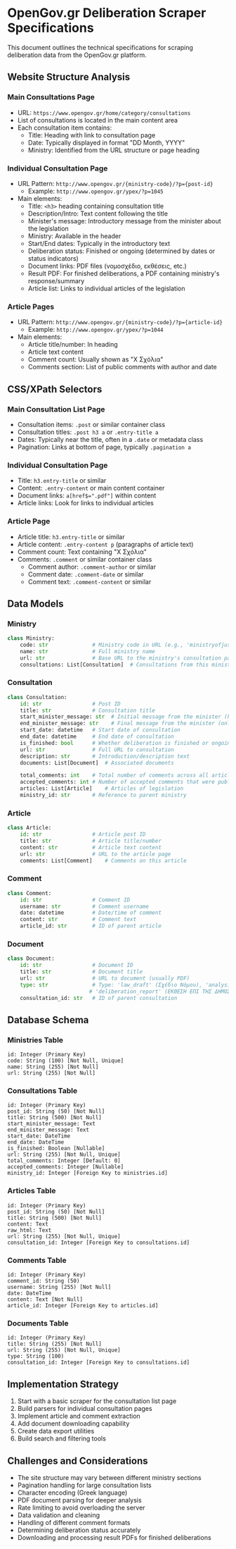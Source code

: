 # OpenGov.gr Deliberation Scraper Specifications

This document outlines the technical specifications for scraping deliberation data from the OpenGov.gr platform.

## Website Structure Analysis

### Main Consultations Page
- URL: `https://www.opengov.gr/home/category/consultations`
- List of consultations is located in the main content area
- Each consultation item contains:
  - Title: Heading with link to consultation page
  - Date: Typically displayed in format "DD Month, YYYY"
  - Ministry: Identified from the URL structure or page heading

### Individual Consultation Page
- URL Pattern: `http://www.opengov.gr/{ministry-code}/?p={post-id}`
  - Example: `http://www.opengov.gr/ypex/?p=1045`
- Main elements:
  - Title: `<h3>` heading containing consultation title
  - Description/Intro: Text content following the title
  - Minister's message: Introductory message from the minister about the legislation
  - Ministry: Available in the header
  - Start/End dates: Typically in the introductory text
  - Deliberation status: Finished or ongoing (determined by dates or status indicators)
  - Document links: PDF files (νομοσχέδιο, εκθέσεις, etc.)
  - Result PDF: For finished deliberations, a PDF containing ministry's response/summary
  - Article list: Links to individual articles of the legislation

### Article Pages
- URL Pattern: `http://www.opengov.gr/{ministry-code}/?p={article-id}`
  - Example: `http://www.opengov.gr/ypex/?p=1044`
- Main elements:
  - Article title/number: In heading
  - Article text content
  - Comment count: Usually shown as "X Σχόλια"
  - Comments section: List of public comments with author and date

## CSS/XPath Selectors

### Main Consultation List Page
- Consultation items: `.post` or similar container class
- Consultation titles: `.post h3 a` or `.entry-title a`
- Dates: Typically near the title, often in a `.date` or metadata class
- Pagination: Links at bottom of page, typically `.pagination a`

### Individual Consultation Page
- Title: `h3.entry-title` or similar
- Content: `.entry-content` or main content container
- Document links: `a[href$=".pdf"]` within content
- Article links: Look for links to individual articles

### Article Page
- Article title: `h3.entry-title` or similar
- Article content: `.entry-content p` (paragraphs of article text)
- Comment count: Text containing "X Σχόλια"
- Comments: `.comment` or similar container class
  - Comment author: `.comment-author` or similar
  - Comment date: `.comment-date` or similar
  - Comment text: `.comment-content` or similar

## Data Models

### Ministry
```python
class Ministry:
    code: str              # Ministry code in URL (e.g., 'ministryofjustice')
    name: str              # Full ministry name
    url: str               # Base URL to the ministry's consultation page
    consultations: List[Consultation]  # Consultations from this ministry
```

### Consultation
```python
class Consultation:
    id: str                # Post ID
    title: str             # Consultation title
    start_minister_message: str  # Initial message from the minister (kickoff)
    end_minister_message: str    # Final message from the minister (only for finished deliberations)
    start_date: datetime   # Start date of consultation
    end_date: datetime     # End date of consultation
    is_finished: bool      # Whether deliberation is finished or ongoing
    url: str               # Full URL to consultation
    description: str       # Introduction/description text
    documents: List[Document]  # Associated documents

    total_comments: int    # Total number of comments across all articles
    accepted_comments: int # Number of accepted comments that were published
    articles: List[Article]    # Articles of legislation
    ministry_id: str       # Reference to parent ministry
```

### Article
```python
class Article:
    id: str                # Article post ID
    title: str             # Article title/number
    content: str           # Article text content
    url: str               # URL to the article page
    comments: List[Comment]    # Comments on this article
```

### Comment
```python
class Comment:
    id: str                # Comment ID
    username: str          # Comment username
    date: datetime         # Date/time of comment
    content: str           # Comment text
    article_id: str        # ID of parent article
```

### Document
```python
class Document:
    id: str                # Document ID
    title: str             # Document title
    url: str               # URL to document (usually PDF)
    type: str              # Type: 'law_draft' (Σχέδιο Νόμου), 'analysis' (Ανάλυση Συνεπειών Ρύθμισης),
                          # 'deliberation_report' (ΕΚΘΕΣΗ ΕΠΙ ΤΗΣ ΔΗΜΟΣΙΑΣ ΔΙΑΒΟΥΛΕΥΣΗΣ), or 'other'
    consultation_id: str   # ID of parent consultation
```

## Database Schema

### Ministries Table
```
id: Integer (Primary Key)
code: String (100) [Not Null, Unique]
name: String (255) [Not Null]
url: String (255) [Not Null]
```

### Consultations Table
```
id: Integer (Primary Key)
post_id: String (50) [Not Null]
title: String (500) [Not Null]
start_minister_message: Text
end_minister_message: Text
start_date: DateTime
end_date: DateTime
is_finished: Boolean [Nullable]
url: String (255) [Not Null, Unique]
total_comments: Integer [Default: 0]
accepted_comments: Integer [Nullable]
ministry_id: Integer [Foreign Key to ministries.id]
```

### Articles Table
```
id: Integer (Primary Key)
post_id: String (50) [Not Null]
title: String (500) [Not Null]
content: Text
raw_html: Text
url: String (255) [Not Null, Unique]
consultation_id: Integer [Foreign Key to consultations.id]
```

### Comments Table
```
id: Integer (Primary Key)
comment_id: String (50)
username: String (255) [Not Null]
date: DateTime
content: Text [Not Null]
article_id: Integer [Foreign Key to articles.id]
```

### Documents Table
```
id: Integer (Primary Key)
title: String (255) [Not Null]
url: String (255) [Not Null, Unique]
type: String (100)
consultation_id: Integer [Foreign Key to consultations.id]
```

## Implementation Strategy

1. Start with a basic scraper for the consultation list page
2. Build parsers for individual consultation pages
3. Implement article and comment extraction
4. Add document downloading capability
5. Create data export utilities
6. Build search and filtering tools

## Challenges and Considerations

- The site structure may vary between different ministry sections
- Pagination handling for large consultation lists
- Character encoding (Greek language)
- PDF document parsing for deeper analysis
- Rate limiting to avoid overloading the server
- Data validation and cleaning
- Handling of different comment formats
- Determining deliberation status accurately
- Downloading and processing result PDFs for finished deliberations
